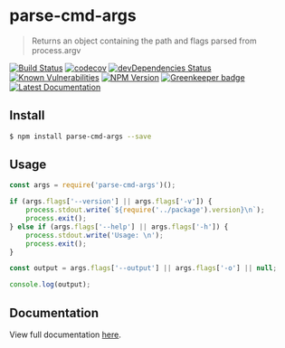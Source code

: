 # parse-cmd-args

> Returns an object containing the path and flags parsed from process.argv

[![Build Status](https://travis-ci.org/neogeek/parse-cmd-args.svg?branch=master)](https://travis-ci.org/neogeek/parse-cmd-args)
[![codecov](https://img.shields.io/codecov/c/github/neogeek/parse-cmd-args/master.svg)](https://codecov.io/gh/neogeek/parse-cmd-args)
[![devDependencies Status](https://david-dm.org/neogeek/parse-cmd-args/dev-status.svg)](https://david-dm.org/neogeek/parse-cmd-args?type=dev)
[![Known Vulnerabilities](https://snyk.io/test/npm/parse-cmd-args/badge.svg)](https://snyk.io/test/npm/parse-cmd-args)
[![NPM Version](http://img.shields.io/npm/v/parse-cmd-args.svg?style=flat)](https://www.npmjs.org/package/parse-cmd-args)
[![Greenkeeper badge](https://badges.greenkeeper.io/neogeek/parse-cmd-args.svg)](https://greenkeeper.io/)
[![Latest Documentation](https://doxdox.org/images/badge-flat.svg)](https://doxdox.org/neogeek/parse-cmd-args)

## Install

```bash
$ npm install parse-cmd-args --save
```

## Usage

```javascript
const args = require('parse-cmd-args')();

if (args.flags['--version'] || args.flags['-v']) {
    process.stdout.write(`${require('../package').version}\n`);
    process.exit();
} else if (args.flags['--help'] || args.flags['-h']) {
    process.stdout.write('Usage: \n');
    process.exit();
}

const output = args.flags['--output'] || args.flags['-o'] || null;

console.log(output);
```

## Documentation

View full documentation [here](https://doxdox.org/neogeek/parse-cmd-args).
